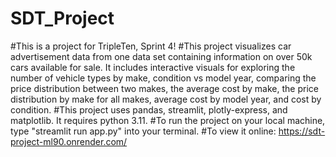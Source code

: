 # SDT_Project
#This is a project for TripleTen, Sprint 4!
#This project visualizes car advertisement data from one data set containing information on over 50k cars available for sale.  It includes interactive visuals for exploring the number of vehicle types by make, condition vs model year, comparing the price distribution between two makes, the average cost by make, the price distribution by make for all makes, average cost by model year, and cost by condition.
#This project uses pandas, streamlit, plotly-express, and matplotlib.  It requires python 3.11.
#To run the project on your local machine, type "streamlit run app.py" into your terminal.
#To view it online: https://sdt-project-ml90.onrender.com/
